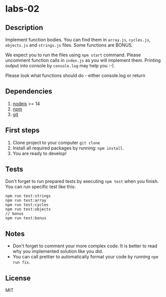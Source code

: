 # labs-02

## Description

Implement function bodies. You can find them in `array.js`, `cycles.js`, `objects.js` and `strings.js` files. Some functions are BONUS.

We expect you to run the files using `npm start` command.
Please uncomment function calls in `index.js` as you will implement them.
Printing output into console by `console.log` may help you :-).

Please look what functions should do - either console.log or return

## Dependencies

1. [nodejs](https://nodejs.org/en/) >= 14
2. [npm](https://www.npmjs.com/)
3. [git](https://git-scm.com/)

## First steps

1. Clone project to your computer `git clone`
2. Install all required packages by running: `npm install`.
3. You are ready to develop!

## Tests

Don't forget to run prepared tests by executing `npm test` when you finish. You can run specific test like this:
```
npm run test:strings
npm run test:array
npm run test:cycles
npm run test:objects
// bonus
npm run test:bonus
```

## Notes

- Don't forget to comment your more complex code. It is better to read why you implemented solution like you did.
- You can call prettier to automatically format your code by running `npm run fix`.

## License

MIT
